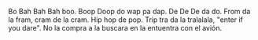 Bo Bah Bah Bah boo. Boop Doop do wap pa dap. De De De da do.
From da la fram, cram de la cram. Hip hop de pop.
Trip tra da la tralalala, "enter if you dare". No la
compra a la buscara en la entuentra con el avión.